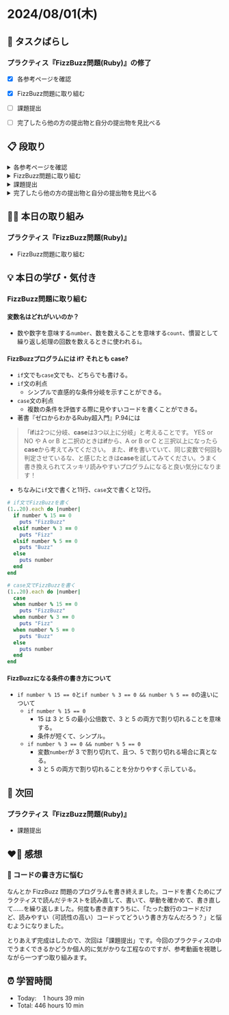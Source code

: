 # 2024/08/01(木)
## 🧩 タスクばらし
### プラクティス『FizzBuzz問題(Ruby)』の修了
- [x] 各参考ページを確認
- [x] FizzBuzz問題に取り組む
- [ ] 課題提出
- [ ] 完了したら他の方の提出物と自分の提出物を見比べる


## 📋 段取り
<details><summary>各参考ページを確認</summary>

- [x] [rubyでコマンドを作る | FJORD BOOT CAMP（フィヨルドブートキャンプ）](https://bootcamp.fjord.jp/articles/40)
- [x] [Gitで課題提出するまでの手順をまとめた（Sakiさんのブログ）](https://saki-htr.hatenablog.com/entry/2021/02/25/115930)
- [x] [Pull Requestのやり方](https://www.youtube.com/watch?v=XMgLL4qIyEA)
- [x] [GitHubでコードを提出するときに気をつけること](https://bootcamp.fjord.jp/pages/info-for-github)
- [x] [プルリクエスト形式で提出物を出す際の「これはやっちゃダメ」リスト](https://bootcamp.fjord.jp/reports/98547/edit)
</details>

<details><summary>FizzBuzz問題に取り組む</summary>

- [x] FizzBuzzプログラムを書く
</details>

<details><summary>課題提出</summary>

- [ ] Pull Request としてアップする
- [ ] URL と Terminal での実行結果を提出
</details>

<details><summary>完了したら他の方の提出物と自分の提出物を見比べる
</summary>

- [ ] 他の方の提出物と自分の提出物を見比べる
</details>


## ✍🏻 本日の取り組み
### プラクティス『FizzBuzz問題(Ruby)』
- FizzBuzz問題に取り組む


## 💡 本日の学び・気付き
### FizzBuzz問題に取り組む
#### 変数名はどれがいいのか？
- 数や数字を意味する`number`、数を数えることを意味する`count`、慣習として繰り返し処理の回数を数えるときに使われる`i`。


#### FizzBuzzプログラムには if? それとも case?
- `if`文でも`case`文でも、どちらでも書ける。
- `if`文の利点
   - シンプルで直感的な条件分岐を示すことができる。
- `case`文の利点
   - 複数の条件を評価する際に見やすいコードを書くことができる。
- 著書『ゼロからわかるRuby超入門』P.94には
> 「**if**は2つに分岐、**case**は3つ以上に分岐」と考えることです。
YES or NO や A or B と二択のときは**if**から、A or B or C と三択以上になったら**case**から考えてみてください。
また、**if**を書いていて、同じ変数で何回も判定させているな、と感じたときは**case**を試してみてください。うまく書き換えられてスッキリ読みやすいプログラムになると良い気分になります！

- ちなみに`if`文で書くと11行、`case`文で書くと12行。
```ruby
# if文でFizzBuzzを書く
(1..20).each do |number|
  if number % 15 == 0
    puts "FizzBuzz"
  elsif number % 3 == 0
    puts "Fizz"
  elsif number % 5 == 0
    puts "Buzz"
  else
    puts number
  end
end

# case文でFizzBuzzを書く
(1..20).each do |number|
  case
  when number % 15 == 0
    puts "FizzBuzz"
  when number % 3 == 0
    puts "Fizz"
  when number % 5 == 0
    puts "Buzz"
  else
    puts number
  end
end
```

#### FizzBuzzになる条件の書き方について
- `if number % 15 == 0`と`if number % 3 == 0 && number % 5 == 0`の違いについて
   - `if number % 15 == 0`
      - 15 は 3 と 5 の最小公倍数で、3 と 5 の両方で割り切れることを意味する。
      - 条件が短くて、シンプル。
   - `if number % 3 == 0 && number % 5 == 0`
      - 変数`number`が 3 で割り切れて、且つ、5 で割り切れる場合に真となる。
      - 3 と 5 の両方で割り切れることを分かりやすく示している。


## 📍 次回
### プラクティス『FizzBuzz問題(Ruby)』
- 課題提出


## ❤️‍🔥 感想
### 🤔 コードの書き方に悩む
なんとか FizzBuzz 問題のプログラムを書き終えました。コードを書くためにプラクティスで読んだテキストを読み直して、書いて、挙動を確かめて、書き直して......を繰り返しました。何度も書き直すうちに、「たった数行のコードだけど、読みやすい（可読性の高い）コードってどういう書き方なんだろう？」と悩むようになりました。

とりあえず完成はしたので、次回は「課題提出」です。今回のプラクティスの中でうまくできるかどうか個人的に気がかりな工程なのですが、参考動画を視聴しながら一つずつ取り組みます。


## ⏰ 学習時間
- Today:&nbsp;&nbsp;&nbsp; 1 hours 39 min
- Total: 446 hours 10 min
